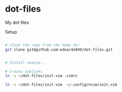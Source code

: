 # dot-files
My dot files


Setup


```bash

# clone the repo from the home dir
git clone git@github.com:edoardo849/dot-files.git


# Install neovim...

# Create symlinks
ln -s ~/dot-files/init.vim .vimrc

ln -s ~/dot-files/init.vim  ~/.config/nvim/init.vim

```
